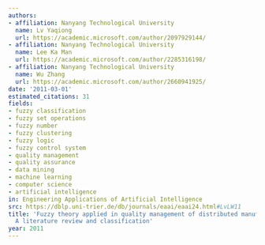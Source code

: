 ```yaml
---
authors:
- affiliation: Nanyang Technological University
  name: Lv Yaqiong
  url: https://academic.microsoft.com/author/2097929144/
- affiliation: Nanyang Technological University
  name: Lee Ka Man
  url: https://academic.microsoft.com/author/2285316198/
- affiliation: Nanyang Technological University
  name: Wu Zhang
  url: https://academic.microsoft.com/author/2660941925/
date: '2011-03-01'
estimated_citations: 31
fields:
- fuzzy classification
- fuzzy set operations
- fuzzy number
- fuzzy clustering
- fuzzy logic
- fuzzy control system
- quality management
- quality assurance
- data mining
- machine learning
- computer science
- artificial intelligence
in: Engineering Applications of Artificial Intelligence
src: https://dblp.uni-trier.de/db/journals/eaai/eaai24.html#LvLW11
title: 'Fuzzy theory applied in quality management of distributed manufacturing system:
  A literature review and classification'
year: 2011
---
```

